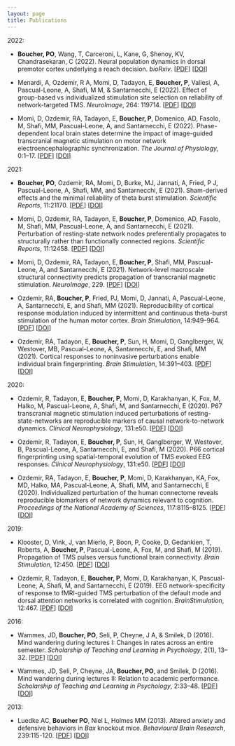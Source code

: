 ```yaml
---
layout: page
title: Publications
---
```


2022:

* **Boucher, PO**, Wang, T, Carceroni, L, Kane, G, Shenoy, KV, Chandrasekaran, C (2022). Neural population dynamics in dorsal premotor cortex underlying a reach decision. *bioRxiv*. [[PDF](/pdfs/Boucher2022.pdf)] [[DOI](https://doi.org/10.1101/2022.06.30.497070)]

* Menardi, A, Ozdemir, R A, Momi, D, Tadayon, E, **Boucher, P**, Vallesi, A, Pascual-Leone, A, Shafi, M M, & Santarnecchi, E (2022). Effect of group-based vs individualized stimulation site selection on reliability of network-targeted TMS. *NeuroImage*, 264: 119714. [[PDF](/pdfs/Menardi2022.pdf)] [[DOI](https://doi.org/10.1016/j.neuroimage.2022.119714)] 


* Momi, D,  Ozdemir,  RA,  Tadayon, E,  **Boucher, P**, Domenico, AD, Fasolo, M, Shafi, MM, Pascual-Leone, A, and Santarnecchi, E (2022).  Phase-dependent local brain states determine the impact of image-guided transcranial magnetic stimulation on motor network electroencephalographic synchronization. *The Journal of Physiology*, 0:1–17. [[PDF](/pdfs/Momi2022.pdf)] [[DOI](https://doi.org/10.1113/JP282393)] 


2021:

* **Boucher, PO**, Ozdemir, RA, Momi, D, Burke, MJ, Jannati, A, Fried, P J, Pascual-Leone, A, Shafi, MM, and Santarnecchi, E  (2021). Sham-derived  effects  and  the  minimal  reliability  of  theta  burst stimulation. *Scientific Reports*, 11:21170. [[PDF](/pdfs/Boucher2021.pdf)] [[DOI](https://doi.org/10.1038/s41598-021-98751-w)] 

* Momi, D,  Ozdemir, RA,  Tadayon, E,  **Boucher, P**, Domenico, AD,  Fasolo, M, Shafi, MM,  Pascual-Leone, A,  and  Santarnecchi, E (2021).  Perturbation of resting-state network nodes preferentially propagates to structurally rather than functionally connected regions. *Scientific Reports*, 11:12458. [[PDF](/pdfs/Momi2021.pdf)] [[DOI](https://doi.org/10.1038/s41598-021-90663-z)] 

* Momi, D, Ozdemir, RA, Tadayon, E, **Boucher, P**, Shafi, MM, Pascual-Leone, A, and Santarnecchi, E (2021). Network-level macroscale structural connectivity predicts propagation of transcranial magnetic stimulation. *NeuroImage*, 229. [[PDF](/pdfs/Momi2021_2.pdf)] [[DOI](https://doi.org/10.1016/j.neuroimage.2020.117698)] 

* Ozdemir, RA, **Boucher, P**, Fried, PJ, Momi, D, Jannati, A, Pascual-Leone, A, Santarnecchi, E, and Shafi, MM (2021). Reproducibility of cortical response modulation induced by intermittent and continuous theta-burst stimulation of the human motor cortex. *Brain Stimulation*, 14:949–964. [[PDF](/pdfs/Ozdemir2021.pdf)] [[DOI](https://doi.org/10.1016/j.brs.2021.05.013)] 

* Ozdemir, RA, Tadayon, E, **Boucher, P**, Sun, H, Momi, D, Ganglberger, W, Westover, MB, Pascual-Leone, A, Santarnecchi, E, and Shafi, MM (2021). Cortical responses to noninvasive perturbations enable individual brain fingerprinting. *Brain Stimulation*, 14:391–403. [[PDF](/pdfs/Ozdemir2021_2.pdf)] [[DOI](https://doi.org/10.1016/j.brs.2021.02.005)] 


2020:

* Ozdemir, R, Tadayon, E, **Boucher, P**, Momi, D, Karakhanyan, K, Fox, M, Halko, M,  Pascual-Leone, A, Shafi, M, and Santarnecchi, E (2020). P67 transcranial magnetic stimulation  induced perturbations of resting-state-networks are reproducible markers of causal network-to-network dynamics. *Clinical Neurophysiology*, 131:e50. [[PDF](/pdfs/Ozdemir2020.pdf)] [[DOI](https://doi.org/10.1016/j.clinph.2019.12.178)] 

* Ozdemir, R, Tadayon, E, **Boucher, P**, Sun, H, Ganglberger, W, Westover, B, Pascual-Leone, A, Santarnecchi, E, and Shafi, M (2020).  P66 cortical fingerprinting using spatial-temporal evolution of TMS evoked EEG responses. *Clinical Neurophysiology*, 131:e50. [[PDF](/pdfs/Ozdemir2020_2.pdf)] [[DOI](https://doi.org/10.1016/j.clinph.2019.12.177)] 

* Ozdemir, RA, Tadayon, E, **Boucher, P**, Momi, D, Karakhanyan, KA, Fox, MD, Halko, MA,  Pascual-Leone, A, Shafi, MM, and Santarnecchi, E (2020).  Individualized perturbation of the human connectome reveals reproducible biomarkers of network dynamics relevant to cognition. *Proceedings of the National Academy of Sciences*, 117:8115–8125. [[PDF](/pdfs/Ozdemir2020_3.pdf)] [[DOI](https://doi.org/10.1073/pnas.1911240117)] 

2019:

* Klooster, D, Vink, J, van Mierlo, P, Boon, P, Cooke, D, Gedankien, T, Roberts, A, **Boucher,  P**, Pascual-Leone, A, Fox, M, and Shafi, M (2019). Propagation of TMS pulses versus  functional brain connectivity. *Brain Stimulation*, 12:450. [[PDF](/pdfs/Klooster2019.pdf)] [[DOI](https://doi.org/10.1016/j.brs.2018.12.461)] 

* Ozdemir, R, Tadayon, E, **Boucher, P**, Momi, D, Karakhanyan, K, Pascual-Leone, A, Shafi, M, and Santarnecchi, E (2019). EEG network-specificity of response to fMRI-guided TMS perturbation of the default mode and dorsal attention networks is correlated with cognition. *BrainStimulation*, 12:467. [[PDF](/pdfs/Ozdemir2019.pdf)] [[DOI](https://doi.org/10.1016/j.brs.2018.12.521)] 

2016:

*  Wammes, JD, **Boucher, PO**, Seli, P, Cheyne, J A, & Smilek, D (2016). Mind wandering during lectures I: Changes in rates across an entire semester. *Scholarship of Teaching and Learning in Psychology*, 2(1), 13–32. [[PDF](/pdfs/Wammes2016.pdf)]  [[DOI](https://doi.org/10.1037/stl0000053)]

* Wammes, JD, Seli, P, Cheyne, JA, **Boucher, PO**, and  Smilek,  D (2016). Mind wandering during lectures II: Relation to academic performance. *Scholarship of Teaching and Learning in Psychology*, 2:33–48. [[PDF](/pdfs/Wammes2016_2.pdf)] [[DOI](https://doi.org/)] 


2013:

* Luedke AC, **Boucher PO**, Niel L, Holmes MM (2013). Altered anxiety and defensive behaviors in *Bax* knockout mice. *Behavioural Brain Research*, 239:115-120. [[PDF](/pdfs/Luedke2013.pdf)] [[DOI](https://doi.org/10.1016/j.bbr.2012.10.056)] 
